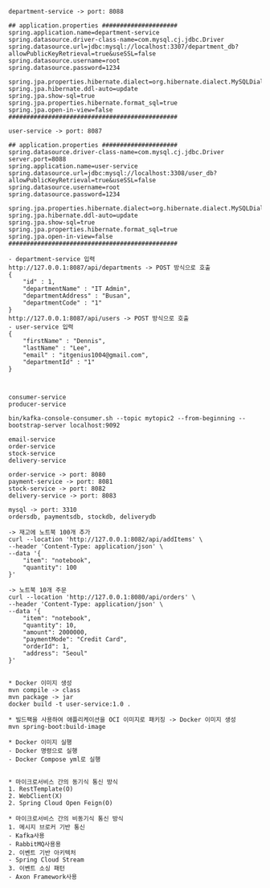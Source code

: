     department-service -> port: 8088

    ## application.properties #####################
    spring.application.name=department-service
    spring.datasource.driver-class-name=com.mysql.cj.jdbc.Driver
    spring.datasource.url=jdbc:mysql://localhost:3307/department_db?allowPublicKeyRetrieval=true&useSSL=false
    spring.datasource.username=root
    spring.datasource.password=1234

    spring.jpa.properties.hibernate.dialect=org.hibernate.dialect.MySQLDialect
    spring.jpa.hibernate.ddl-auto=update
    spring.jpa.show-sql=true
    spring.jpa.properties.hibernate.format_sql=true
    spring.jpa.open-in-view=false
    ###############################################

    user-service -> port: 8087

    ## application.properties #####################
    spring.datasource.driver-class-name=com.mysql.cj.jdbc.Driver
    server.port=8088
    spring.application.name=user-service
    spring.datasource.url=jdbc:mysql://localhost:3308/user_db?allowPublicKeyRetrieval=true&useSSL=false
    spring.datasource.username=root
    spring.datasource.password=1234

    spring.jpa.properties.hibernate.dialect=org.hibernate.dialect.MySQLDialect
    spring.jpa.hibernate.ddl-auto=update
    spring.jpa.show-sql=true
    spring.jpa.properties.hibernate.format_sql=true
    spring.jpa.open-in-view=false
    ###############################################

    - department-service 입력
    http://127.0.0.1:8087/api/departments -> POST 방식으로 호출
    {
        "id" : 1, 
        "departmentName" : "IT Admin",
        "departmentAddress" : "Busan",
        "departmentCode" : "1"
    }
    http://127.0.0.1:8087/api/users -> POST 방식으로 호출
    - user-service 입력
    {
        "firstName" : "Dennis",
        "lastName" : "Lee",
        "email" : "itgenius1004@gmail.com",
        "departmentId" : "1"
    }



    consumer-service 
    producer-service 

    bin/kafka-console-consumer.sh --topic mytopic2 --from-beginning --bootstrap-server localhost:9092

    email-service
    order-service
    stock-service
    delivery-service

    order-service -> port: 8080
    payment-service -> port: 8081
    stock-service -> port: 8082
    delivery-service -> port: 8083

    mysql -> port: 3310
    ordersdb, paymentsdb, stockdb, deliverydb

    -> 재고에 노트북 100개 추가
    curl --location 'http://127.0.0.1:8082/api/addItems' \
    --header 'Content-Type: application/json' \
    --data '{
        "item": "notebook",
        "quantity": 100
    }'

    -> 노트북 10개 주문
    curl --location 'http://127.0.0.1:8080/api/orders' \
    --header 'Content-Type: application/json' \
    --data '{
        "item": "notebook",
        "quantity": 10,
        "amount": 2000000,
        "paymentMode": "Credit Card",
        "orderId": 1,
        "address": "Seoul"
    }'


    * Docker 이미지 생성
    mvn compile -> class
    mvn package -> jar
    docker build -t user-service:1.0 .

    * 빌드팩을 사용하여 애플리케이션을 OCI 이미지로 패키징 -> Docker 이미지 생성
    mvn spring-boot:build-image 

    * Docker 이미지 실행
    - Docker 명령으로 실행
    - Docker Compose yml로 실행


    * 마이크로서비스 간의 동기식 통신 방식
    1. RestTemplate(O)
    2. WebClient(X)
    2. Spring Cloud Open Feign(O)

    * 마이크로서비스 간의 비동기식 통신 방식
    1. 메시지 브로커 기반 통신
    - Kafka사용
    - RabbitMQ사용용
    2. 이벤트 기반 아키텍처
    - Spring Cloud Stream
    3. 이벤트 소싱 패턴
    - Axon Framework사용



